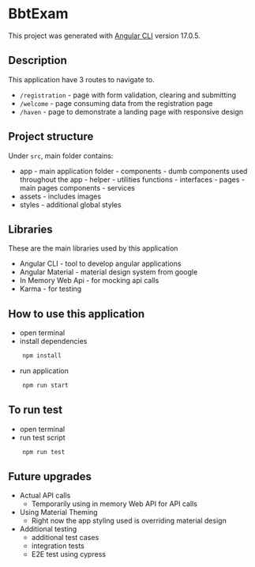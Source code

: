 # BbtExam
This project was generated with [Angular CLI](https://github.com/angular/angular-cli) version 17.0.5.

## Description

This application have 3 routes to navigate to.
- `/registration` - page with form validation, clearing and submitting
- `/welcome` - page consuming data from the registration page
- `/haven` - page to demonstrate a landing page with responsive design

## Project structure

Under `src`, main folder contains:
- app - main application folder
        - components - dumb components used throughout the app
        - helper - utilities functions
        - interfaces
        - pages - main pages components
        - services
- assets - includes images
- styles - additional global styles 

## Libraries

These are the main libraries used by this application
- Angular CLI - tool to develop angular applications
- Angular Material - material design system from google
- In Memory Web Api - for mocking api calls
- Karma - for testing

## How to use this application
- open terminal
- install dependencies
```bash
    npm install
```
- run application
```bash
    npm run start
```

## To run test
- open terminal
- run test script
```bash
    npm run test
```

## Future upgrades
- Actual API calls
    - Temporarily using in memory Web API for API calls
- Using Material Theming
    - Right now the app styling used is overriding material design
- Additional testing
    - additional test cases
    - integration tests
    - E2E test using cypress

